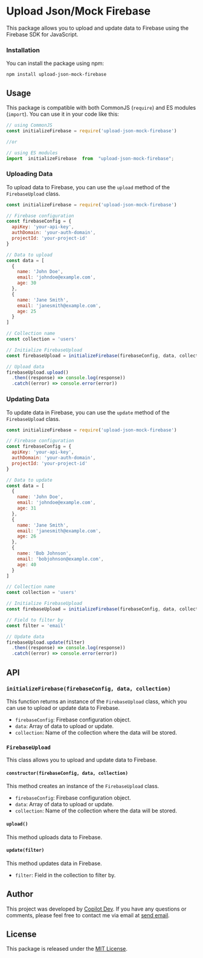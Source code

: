 # Upload Json/Mock Firebase

This package allows you to upload and update data to Firebase using the Firebase SDK for JavaScript.

### Installation

You can install the package using npm:

```
npm install upload-json-mock-firebase
```

## Usage

This package is compatible with both CommonJS (`require`) and ES modules (`import`). You can use it in your code like this:

``` js
// using CommonJS
const initializeFirebase = require('upload-json-mock-firebase')

//or

// using ES modules
import  initializeFirebase  from  "upload-json-mock-firebase";
```

### Uploading Data

To upload data to Firebase, you can use the `upload` method of the `FirebaseUpload` class.

``` js
const initializeFirebase = require('upload-json-mock-firebase')

// Firebase configuration
const firebaseConfig = {
  apiKey: 'your-api-key',
  authDomain: 'your-auth-domain',
  projectId: 'your-project-id'
}

// Data to upload
const data = [
  {
    name: 'John Doe',
    email: 'johndoe@example.com',
    age: 30
  },
  {
    name: 'Jane Smith',
    email: 'janesmith@example.com',
    age: 25
  }
]

// Collection name
const collection = 'users'

// Initialize FirebaseUpload
const firebaseUpload = initializeFirebase(firebaseConfig, data, collection)

// Upload data
firebaseUpload.upload()
  .then((response) => console.log(response))
  .catch((error) => console.error(error))
```

### Updating Data

To update data in Firebase, you can use the `update` method of the `FirebaseUpload` class.

``` js
const initializeFirebase = require('upload-json-mock-firebase')

// Firebase configuration
const firebaseConfig = {
  apiKey: 'your-api-key',
  authDomain: 'your-auth-domain',
  projectId: 'your-project-id'
}

// Data to update
const data = [
  {
    name: 'John Doe',
    email: 'johndoe@example.com',
    age: 31
  },
  {
    name: 'Jane Smith',
    email: 'janesmith@example.com',
    age: 26
  },
  {
    name: 'Bob Johnson',
    email: 'bobjohnson@example.com',
    age: 40
  }
]

// Collection name
const collection = 'users'

// Initialize FirebaseUpload
const firebaseUpload = initializeFirebase(firebaseConfig, data, collection)

// Field to filter by
const filter = 'email'

// Update data
firebaseUpload.update(filter)
  .then((response) => console.log(response))
  .catch((error) => console.error(error))
```

## API

### `initializeFirebase(firebaseConfig, data, collection)`

This function returns an instance of the `FirebaseUpload` class, which you can use to upload or update data to Firebase.

* `firebaseConfig`: Firebase configuration object.
* `data`: Array of data to upload or update.
* `collection`: Name of the collection where the data will be stored.

### `FirebaseUpload`

This class allows you to upload and update data to Firebase.

#### `constructor(firebaseConfig, data, collection)`

This method creates an instance of the `FirebaseUpload` class.

* `firebaseConfig`: Firebase configuration object.
* `data`: Array of data to upload or update.
* `collection`: Name of the collection where the data will be stored.

#### `upload()`

This method uploads data to Firebase.

#### `update(filter)`

This method updates data in Firebase.

* `filter`: Field in the collection to filter by.

## Author

This project was developed by [Copilot Dev](https://github.com/EfimeroM). If you have any questions or comments, please feel free to contact me via email at [send email](mailto:copilot.dev.info@gmail.com).

## License

This package is released under the [MIT License](https://opensource.org/licenses/MIT).